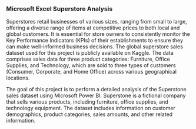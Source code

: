 ### Microsoft Excel Superstore Analysis

Superstores retail businesses of various sizes, ranging from small to large, offering a diverse range of items at competitive prices to both local and global customers. It is essential for store owners to consistently monitor the Key Performance Indicators (KPIs) of their establishments to ensure they can make well-informed business decisions. The global superstore sales dataset used for this project is publicly available on Kaggle. The data comprises sales data for three product categories: Furniture, Office Supplies, and Technology, which are sold to three types of customers (Consumer, Corporate, and Home Office) across various geographical locations.

The goal of this project is to perform a detailed analysis of the Superstone sales dataset using Microsoft Power BI. Superstone is a fictional company that sells various products, including furniture, office supplies, and technology equipment. The dataset includes information on customer demographics, product categories, sales amounts, and other related information.
